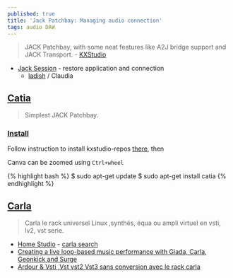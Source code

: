 ```yaml
---
published: true
title: 'Jack Patchbay: Managing audio connection'
tags: audio DAW
---
```

> JACK Patchbay, with some neat features like A2J bridge support and JACK Transport. - [KXStudio](https://kx.studio/Applications)

- [Jack Session](https://wiki.linuxaudio.org/wiki/session_management) - restore application and connection
	- [ladish](https://wiki.linuxaudio.org/apps/all/ladish) / Claudia

## [Catia](https://kx.studio/Applications:Catia)
> Simplest JACK Patchbay.

### [Install](https://kx.studio/Applications:Catia)

Follow instruction to install kxstudio-repos [there](https://kx.studio/Repositories), then

Canva can be zoomed using `Ctrl+wheel`

{% highlight bash %}
$ sudo apt-get update
$ sudo apt-get install catia
{% endhighlight %}

## [Carla](https://kx.studio/Applications:Carla)

> Carla le rack universel Linux ,synthés, équa ou ampli virtuel en vsti, lv2, vst serie.

- [Home Studio](https://www.youtube.com/watch?v=xD2h8TJzLWU)	- [carla search](https://www.youtube.com/results?search_query=carla+kxstudio)
- [Creating a live loop-based music performance with Giada, Carla, Geonkick and Surge](https://www.youtube.com/watch?v=7dR_Zo4Y5fA)
- [Ardour & Vsti ,Vst vst2 Vst3 sans conversion avec le rack carla](https://www.youtube.com/watch?v=MN3lSs4Fblw)